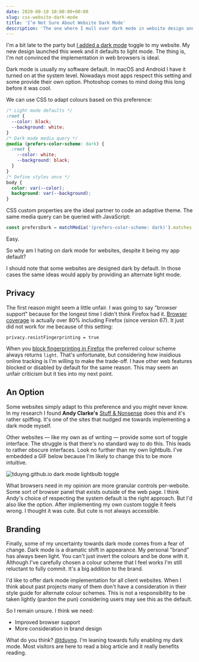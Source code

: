 ```yaml
---
date: 2020-08-10 10:00:00+00:00
slug: css-website-dark-mode
title: 'I’m Not Sure About Website Dark Mode'
description: 'The one where I mull over dark mode in website design and web standards.'
---
```

I'm a bit late to the party but [I added a dark mode](/2020/08/05/i-have-only-gone-and-redesigned-my-website-again/) toggle to my website. My new design launched this week and it defaults to light mode. The thing is, I'm not convinced the implementation in web browsers is ideal.

Dark mode is usually my software default. In macOS and Android I have it turned on at the system level. Nowadays most apps respect this setting and some provide their own option. Photoshop comes to mind doing this long before it was cool.

We can use CSS to adapt colours based on this preference:

```css
/* Light mode defaults */
:root {
  --color: black;
  --background: white;
}
/* Dark mode media query */
@media (prefers-color-scheme: dark) {
  :root {
    --color: white;
    --background: black;
  }
}
/* Define styles once */
body {
  color: var(--color);
  background: var(--background);
}
```

CSS custom properties are the ideal partner to code an adaptive theme. The same media query can be queried with JavaScript:

```javascript
const prefersDark = matchMedia('(prefers-color-scheme: dark)').matches;
```

Easy.

So why am I hating on dark mode for websites, despite it being my app default?

I should note that some websites are designed dark by default. In those cases the same ideas would apply by providing an alternate light mode.

## Privacy

The first reason might seem a little unfair. I was going to say "browser support" because for the longest time I didn't think Firefox had it. [Browser coverage](https://caniuse.com/#feat=prefers-color-scheme) is actually over 80% including Firefox (since version 67). It just did not work for me because of this setting:

```
privacy.resistFingerprinting = true
```

When you [block fingerprinting in Firefox](https://blog.mozilla.org/firefox/how-to-block-fingerprinting-with-firefox/) the preferred colour scheme always returns `light`. That's unfortunate, but considering how insidious online tracking is I'm willing to make the trade-off. I have other web features blocked or disabled by default for the same reason. This may seem an unfair criticism but it ties into my next point.

## An Option

Some websites simply adapt to this preference and you might never know. In my research I found **Andy Clarke's** [Stuff & Nonsense](https://stuffandnonsense.co.uk/) does this and it's rather spiffing. It's one of the sites that nudged me towards implementing a dark mode myself.

Other websites — like my own as of writing — provide some sort of toggle interface. The struggle is that there's no standard way to do this. This leads to rather obscure interfaces. Look no further than my own lightbulb. I've embedded a GIF below because I'm likely to change this to be more intuitive.

![tduyng.github.io dark mode lightbulb toggle](/images/blog/2020/tduyng-2k20-lightbulb.gif)

What browsers need in my opinion are more granular controls per-website. Some sort of browser panel that exists outside of the web page. I think Andy's choice of respecting the system default is the right approach. But I'd also like the option. After implementing my own custom toggle it feels wrong. I thought it was cute. But cute is not always accessible.

## Branding

Finally, some of my uncertainty towards dark mode comes from a fear of change. Dark mode is a dramatic shift in appearance. My personal "brand" has always been light. You can't just invert the colours and be done with it. Although I've carefully chosen a colour scheme that I feel works I'm still reluctant to fully commit. It's a big addition to the brand.

I'd like to offer dark mode implementation for all client websites. When I think about past projects many of them don't have a consideration in their style guide for alternate colour schemes. This is not a responsibility to be taken lightly (pardon the pun) considering users may see this as the default.

So I remain unsure. I think we need:

* Improved browser support
* More consideration in brand design

What do you think? [@tduyng](https://twitter.com/tduyng). I'm leaning towards fully enabling my dark mode. Most visitors are here to read a blog article and it really benefits reading.
